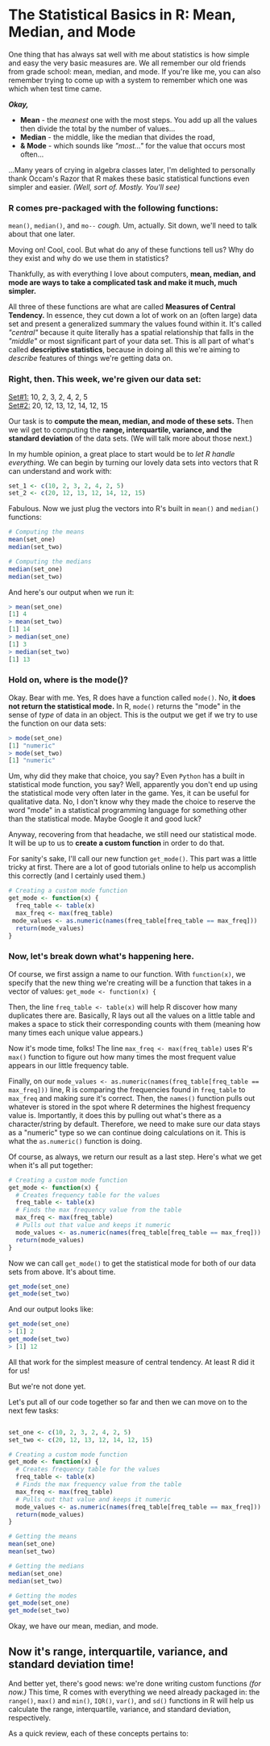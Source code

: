 # The Statistical Basics in R: Mean, Median, and Mode

One thing that has always sat well with me about statistics is how simple and easy the very basic measures are. We all remember our old friends from grade school: mean, median, and mode. If you're like me, you can also remember trying to come up with a system to remember which one was which when test time came.

***Okay,***

- **Mean** - the *meanest* one with the most steps. You add up all the values then divide the total by the number of values...
- **Median** - the middle, like the median that divides the road,
- **& Mode** - which sounds like *"most..."* for the value that occurs most often...

...Many years of crying in algebra classes later, I'm delighted to personally thank Occam's Razor that R makes these basic statistical functions even simpler and easier. *(Well, sort of. Mostly. You'll see)*

### R comes pre-packaged with the following functions:
`mean()`, `median()`, and `mo--` *cough.* Um, actually. Sit down, we'll need to talk about that one later.

Moving on! Cool, cool. But what do any of these functions tell us? Why do they exist and why do we use them in statistics?

Thankfully, as with everything I love about computers, **mean, median, and mode are ways to take a complicated task and make it much, much simpler.**

All three of these functions are what are called **Measures of Central Tendency.** In essence, they cut down a lot of work on an (often large) data set and present a generalized summary the values found within it. It's called *"central"* because it quite literally has a spatial relationship that falls in the *"middle"* or most significant part of your data set. This is all part of what's called **descriptive statistics**, because in doing all this we're aiming to *describe* features of things we're getting data on.

### Right, then. This week, we're given our data set:

<u>Set#1:</u>  10, 2, 3, 2, 4, 2, 5<br>
<u>Set#2:</u>  20, 12, 13, 12, 14, 12, 15<br>

Our task is to **compute the mean, median, and mode of these sets.** Then we wil get to computing the **range, interquartile, variance, and the standard deviation** of the data sets. (We will talk more about those next.)

In my humble opinion, a great place to start would be to *let R handle everything.* We can begin by turning our lovely data sets into vectors that R can understand and work with:

```R
set_1 <- c(10, 2, 3, 2, 4, 2, 5)
set_2 <- c(20, 12, 13, 12, 14, 12, 15)
```
Fabulous. Now we just plug the vectors into R's built in `mean()` and `median()` functions:

```R
# Computing the means
mean(set_one)
median(set_two)

# Computing the medians
median(set_one)
median(set_two)
```
And here's our output when we run it:
```R
> mean(set_one)
[1] 4
> mean(set_two)
[1] 14
> median(set_one)
[1] 3
> median(set_two)
[1] 13
```

### Hold on, where is the mode()?

Okay. Bear with me. Yes, R does have a function called `mode()`. No, **it does not return the statistical mode.**
In R, `mode()` returns the "mode" in the sense of *type* of data in an object. This is the output we get if we try to use the function on our data sets:

```R
> mode(set_one)
[1] "numeric"
> mode(set_two)
[1] "numeric"
```

Um, why did they make that choice, you say? Even `Python` has a built in statistical mode function, you say?
Well, apparently you don't end up using the statistical mode very often later in the game. Yes, it can be useful for qualitative data. No, I don't know why they made the choice to reserve the word "mode" in a statistical programming language for something other than the statistical mode. Maybe Google it and good luck?

Anyway, recovering from that headache, we still need our statistical mode. It will be up to us to **create a custom function** in order to do that.

For sanity's sake, I'll call our new function `get_mode()`. This part was a little tricky at first. There are a lot of good tutorials online to help us accomplish this correctly (and I certainly used them.)
```R
# Creating a custom mode function
get_mode <- function(x) {
  freq_table <- table(x)
  max_freq <- max(freq_table)
 mode_values <- as.numeric(names(freq_table[freq_table == max_freq]))
  return(mode_values)
}
```
### Now, let's break down what's happening here.

Of course, we first assign a name to our function. With `function(x)`, we specify that the new thing we're creating will be a function that takes in a vector of values:
`get_mode <- function(x) {`

Then, the line `freq_table <- table(x)` will help R discover how many duplicates there are. Basically, R lays out all the values on a little table and makes a space to stick their corresponding counts with them (meaning how many times each unique value appears.)

Now it's mode time, folks! The line `max_freq <- max(freq_table)` uses R's `max()` function to figure out how many times the most frequent value appears in our little frequency table.

Finally, on our `mode_values <- as.numeric(names(freq_table[freq_table == max_freq]))` line, R is comparing the frequencies found in `freq_table` to `max_freq` and making sure it's correct.
Then, the `names()` function pulls out whatever is stored in the spot where R determines the highest frequency value is. Importantly, it does this by pulling out what's there as a character/string by default. Therefore, we need to make sure our data stays as a "numeric" type so we can continue doing calculations on it. This is what the `as.numeric()` function is doing.

Of course, as always, we return our result as a last step. Here's what we get when it's all put together:

```R
# Creating a custom mode function
get_mode <- function(x) {
  # Creates frequency table for the values
  freq_table <- table(x)
  # Finds the max frequency value from the table
  max_freq <- max(freq_table)
  # Pulls out that value and keeps it numeric
  mode_values <- as.numeric(names(freq_table[freq_table == max_freq]))
  return(mode_values)
}
```

Now we can call `get_mode()` to get the statistical mode for both of our data sets from above. It's about time.
```R
get_mode(set_one)
get_mode(set_two)
```
And our output looks like:
```R
get_mode(set_one)
> [1] 2
get_mode(set_two)
> [1] 12
```

All that work for the simplest measure of central tendency. At least R did it for us!

But we're not done yet.

Let's put all of our code together so far and then we can move on to the next few tasks:
```R

set_one <- c(10, 2, 3, 2, 4, 2, 5)
set_two <- c(20, 12, 13, 12, 14, 12, 15)

# Creating a custom mode function
get_mode <- function(x) {
  # Creates frequency table for the values
  freq_table <- table(x)
  # Finds the max frequency value from the table
  max_freq <- max(freq_table)
  # Pulls out that value and keeps it numeric
  mode_values <- as.numeric(names(freq_table[freq_table == max_freq]))
  return(mode_values)
}

# Getting the means
mean(set_one)
mean(set_two)

# Getting the medians
median(set_one)
median(set_two)

# Getting the modes
get_mode(set_one)
get_mode(set_two)

```
Okay, we have our mean, median, and mode.
## Now it's range, interquartile, variance, and standard deviation time!
And better yet, there's good news: we're done writing custom functions *(for now.)* This time, R comes with everything we need already packaged in:
the `range()`, `max()` and `min()`, `IQR()`, `var()`, and `sd()` functions in R will help us calculate the range, interquartile, variance, and standard deviation, respectively.

As a quick review, each of these concepts pertains to:

